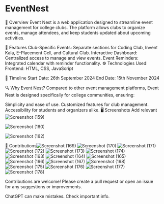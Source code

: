 # EventNest
🚀 Overview
Event Nest is a web application designed to streamline event management for college clubs. The platform allows clubs to organize events, manage attendees, and keep students updated about upcoming activities.

🌟 Features
Club-Specific Events: Separate sections for Coding Club, Invent Kala, E-Placement Cell, and Cultural Club.
Interactive Dashboard: Centralized access to manage and view events.
Event Reminders: Integrated calendar with reminder functionality.
⚙ Technologies Used
Frontend: HTML, CSS, JavaScript

📅 Timeline
Start Date: 26th September 2024
End Date: 15th November 2024

🔍 Why Event Nest?
Compared to other event management platforms, Event Nest is designed specifically for college communities, ensuring:

Simplicity and ease of use.
Customized features for club management.
Accessibility for students and organizers alike.
🖥 Screenshots
Add relevant![Screenshot (159)](https://github.com/user-attachments/assets/792c7652-ea80-4136-a810-fdf27e4cd85f)

![Screenshot (160)](https://github.com/user-attachments/assets/647ab659-47b3-4853-88f6-df80be3eb1b2)

![Screenshot (162)](https://github.com/user-attachments/assets/88cca1f4-a2b2-44be-9297-a596c141651e)

🤝 Contributions![Screenshot (169)](https://github.com/user-attachments/assets/8e40754f-6b40-46ff-89a4-5d206d445061)
![Screenshot (170)](https://github.com/user-attachments/assets/c90d3ae7-449d-492e-98e5-96b01bf1b132)
![Screenshot (171)](https://github.com/user-attachments/assets/1c18e726-1922-4c0f-bc5d-4ca46a16e5d9)
![Screenshot (172)](https://github.com/user-attachments/assets/c10495f2-ccfc-4cf8-adf8-746e3dc390bc)
![Screenshot (173)](https://github.com/user-attachments/assets/64b026b7-5b3b-446b-933d-6ed577f7a4d5)
![Screenshot (174)](https://github.com/user-attachments/assets/1852ece1-c001-4e7b-8fce-7fea91451771)
![Screenshot (163)](https://github.com/user-attachments/assets/c2edc9fe-8034-46bd-9e39-05a82c229aa1)
![Screenshot (164)](https://github.com/user-attachments/assets/f6e27736-6abe-43be-8ae5-3d5f5197e9e5)
![Screenshot (165)](https://github.com/user-attachments/assets/863f8920-0637-4721-ba5d-c0c9a242986a)
![Screenshot (166)](https://github.com/user-attachments/assets/f1c73a77-8d8f-4832-9c11-b701ae604a9c)
![Screenshot (167)](https://github.com/user-attachments/assets/a5f9b86f-f42e-4794-8e56-fcef8427d7db)
![Screenshot (168)](https://github.com/user-attachments/assets/c153ec25-1fdc-4570-b1c0-75cac41cb8f0)
![Screenshot (175)](https://github.com/user-attachments/assets/8202ab2f-f0a4-4e29-84fc-7b12eb13a90d)
![Screenshot (176)](https://github.com/user-attachments/assets/8ab6402c-81b8-4246-86ff-e6e31a54f4ff)
![Screenshot (177)](https://github.com/user-attachments/assets/339a32cf-0721-452d-9928-fc5078991314)
![Screenshot (178)](https://github.com/user-attachments/assets/455e4f45-4a13-4e68-963f-21de994d2dfa)

Contributions are welcome! Please create a pull request or open an issue for any suggestions or improvements.












ChatGPT can make mistakes. Check important info.
